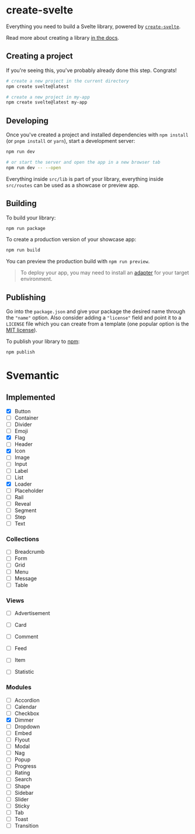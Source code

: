 # create-svelte

Everything you need to build a Svelte library, powered by [`create-svelte`](https://github.com/sveltejs/kit/tree/master/packages/create-svelte).

Read more about creating a library [in the docs](https://kit.svelte.dev/docs/packaging).

## Creating a project

If you're seeing this, you've probably already done this step. Congrats!

```bash
# create a new project in the current directory
npm create svelte@latest

# create a new project in my-app
npm create svelte@latest my-app
```

## Developing

Once you've created a project and installed dependencies with `npm install` (or `pnpm install` or `yarn`), start a development server:

```bash
npm run dev

# or start the server and open the app in a new browser tab
npm run dev -- --open
```

Everything inside `src/lib` is part of your library, everything inside `src/routes` can be used as a showcase or preview app.

## Building

To build your library:

```bash
npm run package
```

To create a production version of your showcase app:

```bash
npm run build
```

You can preview the production build with `npm run preview`.

> To deploy your app, you may need to install an [adapter](https://kit.svelte.dev/docs/adapters) for your target environment.

## Publishing

Go into the `package.json` and give your package the desired name through the `"name"` option. Also consider adding a `"license"` field and point it to a `LICENSE` file which you can create from a template (one popular option is the [MIT license](https://opensource.org/license/mit/)).

To publish your library to [npm](https://www.npmjs.com):

```bash
npm publish
```

# Svemantic

## Implemented

- [x] Button
- [ ] Container
- [ ] Divider
- [ ] Emoji
- [x] Flag
- [ ] Header
- [x] Icon
- [ ] Image
- [ ] Input
- [ ] Label
- [ ] List
- [x] Loader
- [ ] Placeholder
- [ ] Rail
- [ ] Reveal
- [ ] Segment
- [ ] Step
- [ ] Text

### Collections

- [ ] Breadcrumb
- [ ] Form
- [ ] Grid
- [ ] Menu
- [ ] Message
- [ ] Table

### Views

- [ ] Advertisement
- [ ] Card
- [ ] Comment
- [ ] Feed
- [ ] Item
- [ ] Statistic


### Modules

- [ ] Accordion
- [ ] Calendar
- [ ] Checkbox
- [x] Dimmer
- [ ] Dropdown
- [ ] Embed
- [ ] Flyout
- [ ] Modal
- [ ] Nag
- [ ] Popup
- [ ] Progress
- [ ] Rating
- [ ] Search
- [ ] Shape
- [ ] Sidebar
- [ ] Slider
- [ ] Sticky
- [ ] Tab
- [ ] Toast
- [ ] Transition
